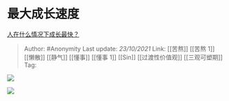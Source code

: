 # 最大成长速度
[人在什么情况下成长最快？](https://www.zhihu.com/question/490344475/answer/2184363828)

> Author: #Anonymity 
> Last update: *23/10/2021* 
> Link: [[苦熬]] [[苦熬 1]] [[懒散]] [[静气]] [[懂事]] [[懂事 1]] [[Sin]] [[过渡性价值观]] [[三观可塑期]]
> Tag:  

![](https://pic3.zhimg.com/v2-7bd36ce36de8bbfb0a88ca47a2a8ef5d_720w.gif?source=3af55fa1)

![](https://pic3.zhimg.com/v2-7bd36ce36de8bbfb0a88ca47a2a8ef5d_720w.jpg?source=3af55fa1)

  